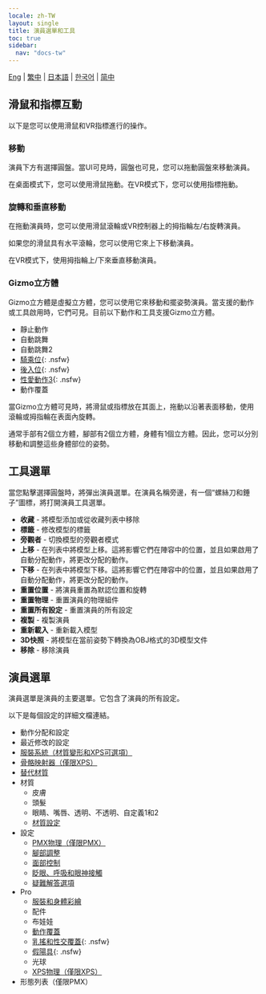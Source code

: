 ```yaml
---
locale: zh-TW
layout: single
title: 演員選單和工具
toc: true
sidebar:
  nav: "docs-tw"
---
```


[Eng](/dancexr/features/actor_tools) | [繁中](/tw/dancexr/features/actor_tools) | [日本語](/jp/dancexr/features/actor_tools) | [한국어](/kr/dancexr/features/actor_tools) | [简中](/zh/dancexr/features/actor_tools)

## 滑鼠和指標互動
以下是您可以使用滑鼠和VR指標進行的操作。

### 移動
演員下方有選擇圓盤。當UI可見時，圓盤也可見，您可以拖動圓盤來移動演員。

在桌面模式下，您可以使用滑鼠拖動。在VR模式下，您可以使用指標拖動。

### 旋轉和垂直移動
在拖動演員時，您可以使用滑鼠滾輪或VR控制器上的拇指輪左/右旋轉演員。

如果您的滑鼠具有水平滾輪，您可以使用它來上下移動演員。

在VR模式下，使用拇指輪上/下來垂直移動演員。

### Gizmo立方體
Gizmo立方體是虛擬立方體，您可以使用它來移動和擺姿勢演員。當支援的動作或工具啟用時，它們可見。目前以下動作和工具支援Gizmo立方體。

* 靜止動作
* 自動跳舞
* 自動跳舞2
* [騎乘位](scg_motion){: .nsfw}
* [後入位](sfb_motion){: .nsfw}
* [性愛動作3](sm3_motion){: .nsfw}
* 動作覆蓋

當Gizmo立方體可見時，將滑鼠或指標放在其面上，拖動以沿著表面移動，使用滾輪或拇指輪在表面內旋轉。

通常手部有2個立方體，腳部有2個立方體，身體有1個立方體。因此，您可以分別移動和調整這些身體部位的姿勢。


## 工具選單
當您點擊選擇圓盤時，將彈出演員選單。在演員名稱旁邊，有一個“螺絲刀和錘子”圖標，將打開演員工具選單。

* **收藏** - 將模型添加或從收藏列表中移除
* **標籤** - 修改模型的標籤
* **旁觀者** - 切換模型的旁觀者模式
* **上移** - 在列表中將模型上移。這將影響它們在陣容中的位置，並且如果啟用了自動分配動作，將更改分配的動作。
* **下移** - 在列表中將模型下移。這將影響它們在陣容中的位置，並且如果啟用了自動分配動作，將更改分配的動作。
* **重置位置** - 將演員重置為默認位置和旋轉
* **重置物理** - 重置演員的物理組件
* **重置所有設定** - 重置演員的所有設定
* **複製** - 複製演員
* **重新載入** - 重新載入模型
* **3D快照** - 將模型在當前姿勢下轉換為OBJ格式的3D模型文件
* **移除** - 移除演員

## 演員選單
演員選單是演員的主要選單。它包含了演員的所有設定。

以下是每個設定的詳細文檔連結。
* 動作分配和設定
* 最近修改的設定
* [服裝系統（材質變形和XPS可選項）](optionals)
* [骨骼映射器（僅限XPS）](bone_mapper.md)
* [替代材質](alternative_textures)
* 材質
    * 皮膚
    * 頭髮
    * 眼睛、嘴唇、透明、不透明、自定義1和2
    * [材質設定](material_settings)
* 設定
    * [PMX物理（僅限PMX）](pmx_physics)
    * [腳部調整](feet_adjustments)
    * [面部控制](facial_control)
    * [眨眼、呼吸和眼神接觸](eyecontact)
    * [疑難解答選項](troubleshooting_options)
* Pro
    * [服裝和身體彩繪](outfit_body_paint)
    * 配件
    * 布娃娃
    * [動作覆蓋](motion_override)
    * [乳搖和性交覆蓋](boob_shake_sex_overlay){: .nsfw}
    * [假陽具](dildo){: .nsfw}
    * 光球
    * [XPS物理（僅限XPS）](xps_physics)
* 形態列表（僅限PMX）
